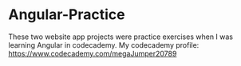 # Angular-Practice

These two website app projects were practice exercises when I was learning Angular in codecademy.
My codecademy profile: https://www.codecademy.com/megaJumper20789
